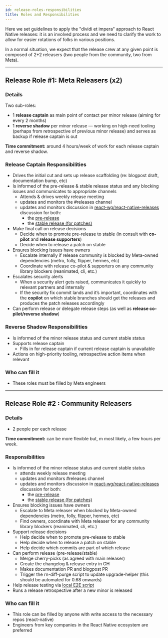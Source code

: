 ```yaml
---
id: release-roles-responsibilities
title: Roles and Responsibilities
---
```


Here we set guidelines to apply the "dividi et impera" approach to React Native releases: it is an involved process and we need to clarify the work to allow for easier rotations of folks in various positions.

In a normal situation, we expect that the release crew at any given point is composed of 2+2 releasers (two people from the community, two from Meta).

---

## Release Role #1: Meta Releasers (x2)

### Details

Two sub-roles:

- 1 **release captain** as main point of contact per minor release (aiming for every 2 months)
- 1 **reverse shadow** per minor release — working on high-need tooling (perhaps from retrospective of previous minor release) and serves as backup if release captain is out

**Time commitment:** around 4 hours/week of work for each release captain and reverse shadow.

### Release Captain Responsibilities

- Drives the initial cut and sets up release scaffolding (re: blogpost draft, documentation bump, etc)
- Is informed of the pre-release & stable release status and any blocking issues and communicates to appropriate channels
  - Attends & drives weekly release meeting
  - updates and monitors the #releases channel
  - updates and monitors discussion in [react-wg/react-native-releases](https://github.com/reactwg/react-native-releases/discussions) discussion for both:
    - the [pre-release](https://github.com/reactwg/react-native-releases/discussions/categories/releases)
    - the [stable release (for patches)](https://github.com/reactwg/react-native-releases/discussions/categories/patches)
- Make final call on release decisions
  - Decide when to promote pre-release to stable (in consult with **co-pilot** and **release supporters**)
  - Decide when to release a patch on stable
- Ensures blocking issues have owners
  - Escalate internally if release community is blocked by Meta-owned dependencies (metro, folly, flipper, hermes, etc)
  - Coordinate with release co-pilot & supporters on any community library blockers (reanimated, cli, etc.)
- Escalates security alerts
  - When a security alert gets raised, communicates it quickly to relevant partners and internally
  - If the security fix commit lands and it’s important, coordinates with the **copilot** on which stable branches should get the releases and produces the patch releases accordingly
- Can perform release or delegate release steps (as well as **release co-pilot/reverse shadow**)

### Reverse Shadow Responsibilities

- Is informed of the minor release status and current stable status
- Supports release captain
  - Fills in for release captain if current release captain is unavailable
- Actions on high-priority tooling, retrospective action items when relevant

### Who can fill it

- These roles must be filled by Meta engineers

---

## Release Role #2 : Community Releasers

### Details

- 2 people per each release

**Time commitment:** can be more flexible but, m most likely, a few hours per week.

### Responsibilities

- Is informed of the minor release status and current stable status
  - attends weekly release meeting
  - updates and monitors #releases channel
  - updates and monitors discussion in [react-wg/react-native-releases](https://github.com/reactwg/react-native-releases/discussions) discussion for both:
    - the [pre-release](https://github.com/reactwg/react-native-releases/discussions/categories/releases)
    - the [stable release (for patches)](https://github.com/reactwg/react-native-releases/discussions/categories/patches)
- Ensures blocking issues have owners
  - Escalate to Meta releaser when blocked by Meta-owned dependencies (metro, folly, flipper, hermes, etc)
  - Find owners, coordinate with Meta releaser for any community library blockers (reanimated, cli, etc.)
- Support release decisions
  - Help decide when to promote pre-release to stable
  - Help decide when to release a patch on stable
  - Help decide which commits are part of which release
- Can perform release (pre-release/stable)
  - Merge cherry-picks (as agreed with main releaser)
  - Create the changelog & release entry in GH
  - Makes documentation PR and blogpost PR
  - Trigger the rn-diff-purge script to update upgrade-helper (this should be automated for 0.68 onwards)
- Help release testing via [local E2E script](/contributing/release-testing)
- Runs a release retrospective after a new minor is released

### Who can fill it

- This role can be filled by anyone with write access to the necessary repos (react-native)
- Engineers from key companies in the React Native ecosystem are preferred
